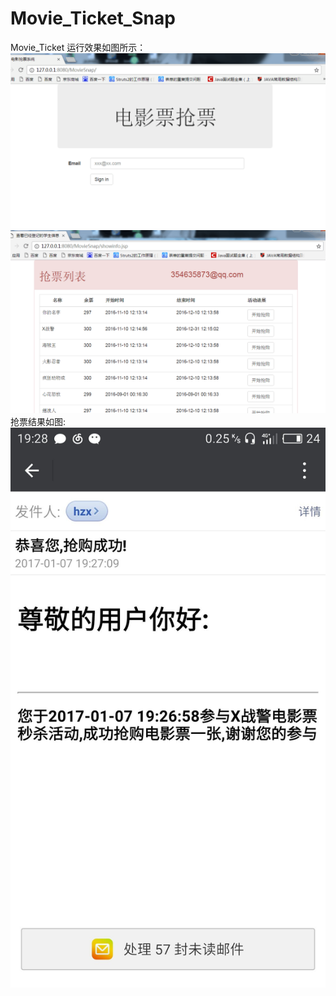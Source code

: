 # Movie_Ticket_Snap
Movie_Ticket
运行效果如图所示：
![image](https://github.com/zhangxinyancode/Movie_Ticket_Snap/raw/master/image/1.png)
![image](https://github.com/zhangxinyancode/Movie_Ticket_Snap/raw/master/image/2.png)
抢票结果如图:
![image](https://github.com/zhangxinyancode/Movie_Ticket_Snap/raw/master/image/3.jpg)
